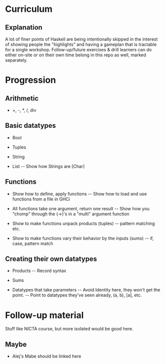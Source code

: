 # Curriculum

## Explanation

A lot of finer points of Haskell are being intentionally skipped in the interest of showing people the "highlights" and having a gameplan that is tractable for a single workshop. Follow-up/future exercises & drill learners can do either on-site or on their own time belong in this repo as well, marked separately.

# Progression


## Arithmetic

- +, -, *, /, div


## Basic datatypes

- Bool

- Tuples

- String

- List
-- Show how Strings are [Char]


## Functions

- Show how to define, apply functions
-- Show how to load and use functions from a file in GHCi

- All functions take one argument, return one result
-- Show how you "chomp" through the (->)'s in a "multi" argument function

- Show to make functions unpack products (tuples)
-- pattern matching etc.

- Show to make functions vary their behavior by the inputs (sums)
-- if, case, pattern match


## Creating their own datatypes

- Products
-- Record syntax

- Sums

- Datatypes that take parameters
-- Avoid Identity here, they won't get the point.
-- Point to datatypes they've seen already, (a, b), [a], etc.


# Follow-up material

Stuff like NICTA course, but more isolated would be good here.


## Maybe

- Alej's Mabe should be linked here
